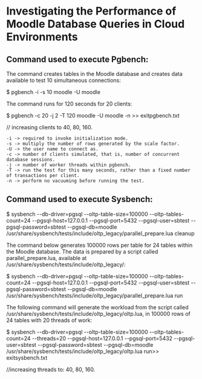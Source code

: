 # Investigating the Performance of Moodle Database Queries in Cloud Environments

## Command used to execute Pgbench:


The command creates tables in the Moodle database and creates data available to test 10 simultaneous connections:

$ pgbench -i -s 10 moodle -U moodle


The command runs for 120 seconds for 20 clients:

$ pgbench -c 20 -j 2 -T 120 moodle -U moodle -n >> exitpgbench.txt


// increasing clients to 40, 80, 160.

    -i -> required to invoke initialization mode.
    -s -> multiply the number of rows generated by the scale factor.
    -U -> the user name to connect as.
    -c -> number of clients simulated, that is, number of concurrent database sessions. 
    -j -> number of worker threads within pgbench.
    -T -> run the test for this many seconds, rather than a fixed number of transactions per client.
    -n -> perform no vacuuming before running the test.

## Command used to execute Sysbench:


$ sysbench --db-driver=pgsql --oltp-table-size=100000 --oltp-tables-count=24 --pgsql-host=127.0.0.1 --pgsql-port=5432 --pgsql-user=sbtest --pgsql-password=sbtest --pgsql-db=moodle /usr/share/sysbench/tests/include/oltp_legacy/parallel_prepare.lua cleanup


The command below generates 100000 rows per table for 24 tables within the Moodle database. 
The data is prepared by a script called parallel\_prepare.lua, available at /usr/share/sysbench/tests/include/oltp\_legacy/:

$ sysbench --db-driver=pgsql --oltp-table-size=100000 --oltp-tables-count=24 --pgsql-host=127.0.0.1 --pgsql-port=5432 --pgsql-user=sbtest --pgsql-password=sbtest --pgsql-db=moodle /usr/share/sysbench/tests/include/oltp_legacy/parallel_prepare.lua run


The following command will generate the workload from the script called /usr/share/sysbench/tests/include/oltp\_legacy/oltp.lua, in 100000 rows of 24 tables with 20 threads of work:

$ sysbench --db-driver=pgsql --oltp-table-size=100000 --oltp-tables-count=24 --threads=20 --pgsql-host=127.0.0.1 --pgsql-port=5432 --pgsql-user=sbtest --pgsql-password=sbtest --pgsql-db=moodle /usr/share/sysbench/tests/include/oltp_legacy/oltp.lua run>> exitsysbench.txt 

//increasing threads to: 40, 80, 160.

